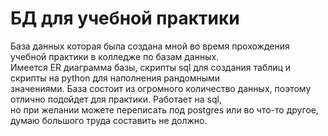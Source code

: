 # БД для учебной практики
База данных которая была создана мной во время прохождения учебной практики в колледже по базам данных. <br>
Имеется ER диаграмма базы, скрипты sql для создания таблиц и скрипты на python для наполнения рандомными <br>
значениями. База состоит из огромного количество данных, поэтому отлично подойдет для практики. Работает на sql, <br>
но при желании можете переписать под postgres или во что-то другое, думаю большого труда составить не должно.
